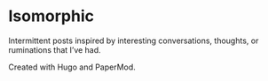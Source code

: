 # Isomorphic

Intermittent posts inspired by interesting conversations, thoughts, or ruminations that I’ve had.

Created with Hugo and PaperMod.
